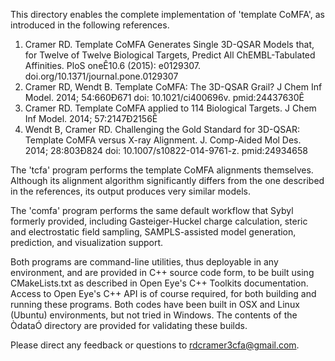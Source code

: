 This directory enables the complete implementation of 'template CoMFA', as introduced in the following references.

1. Cramer RD. Template CoMFA Generates Single 3D-QSAR Models that, for Twelve of Twelve Biological Targets, Predict All ChEMBL-Tabulated Affinities. PloS oneÊ10.6 (2015): e0129307. doi.org/10.1371/journal.pone.0129307
2. Cramer RD, Wendt B. Template CoMFA: The 3D-QSAR Grail? J Chem Inf Model. 2014; 54:660Ð671 doi: 10.1021/ci400696v. pmid:24437630Ê
3. Cramer RD. Template CoMFA applied to 114 Biological Targets. J Chem Inf Model. 2014; 57:2147Ð2156Ê
4. Wendt B, Cramer RD. Challenging the Gold Standard for 3D-QSAR: Template CoMFA versus X-ray Alignment. J. Comp-Aided Mol Des. 2014; 28:803Ð824 doi: 10.1007/s10822-014-9761-z. pmid:24934658

The 'tcfa' program performs the template CoMFA alignments themselves. Although its alignment algorithm significantly differs from the one described in the references, its output produces very similar models.

The 'comfa' program performs the same default workflow that Sybyl formerly provided, including Gasteiger-Huckel charge calculation, steric and electrostatic field sampling, SAMPLS-assisted model generation, prediction, and visualization support.

Both programs are command-line utilities, thus deployable in any environment, and are provided in C++ source code form, to be built using CMakeLists.txt as described in Open Eye's C++ Toolkits documentation. Access to Open Eye's C++ API is of course required, for both building and running these programs. Both codes have been built in OSX and Linux (Ubuntu) environments, but not tried in Windows. The contents of the ÒdataÓ directory are provided for validating these builds.

Please direct any feedback or questions to rdcramer3cfa@gmail.com. 
